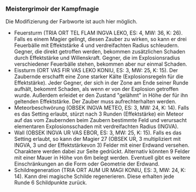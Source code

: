### Meistergrimoir der Kampfmagie

Die Modifizierung der Farbworte ist auch hier möglich.

* Feuersturm (TRIA ORT TEL FLAM INGVA LEKO, ES: 4, MW: 36, K: 26). Falls es einem Magier gelingt, diesen Zauber zu
wirken, so kann er drei Feuerbälle mit Effektstärke 4 und verdreifachten Radius schleudern. Gegner, die direkt
getroffen werden, bekommen zusätzlichen Schaden durch Effektstärke und Willenskraft. Gegner, die im Explosionsradius
verschiedener Feuerbälle stehen, bekommen aber nur einmal Schaden.
* Eissturm (ORT VAS FIR VAS LEKO KONIU, ES: 3, MW: 25, K: 15). Der Zaubernde erschafft eine Zone starker Kälte
(Explosionsregeln für die Effektstärke). Jeder Gegner, der sich in der Zone am Ende seiner Runde aufhält, bekommt
Schaden, als wenn er von der Explosion getroffen wurde. Außerdem erleidet er den Zustand "gelähmt" in Höhe der für
ihn geltenden Effektstärke. Der Zauber muss aufrechterhalten werden. 
* Meteorbeschwörung (OBSEK INGVA METEO, ES: 3, MW: 24, K: 14). Falls es das Setting erlaubt, stürzt nach 3 Runden
(Effektstärke) ein Meteor auf das vom Zaubernden beim Zaubern bestimmte Feld und verursacht elementaren
Explosionsschaden mit verdreifachten Radius (INGVA).
* Wall (OBSEK INGVA UR VAS EBOR, ES: 3, MW: 25, K: 15). Falls es das Setting  erlaubt, so kann der Magier 27 (OBSEK UR,
3 multipliziert mit INGVA, 3 und der Effektstärkevon 3) Felder mit einer Erdwand versehen. Charaktere werden dabei zur
Seite gedrückt. Alternativ könnten 9 Felder mit einer Mauer in Höhe von 6m belegt werden. Eventuell gibt es weitere
Einschränkungen an die Form oder Geometrie der Erdwand.
* Schildregeneration (TRIA ORT AUM UR MAGI KONIU, ES: 3, MW: 24, K: 14). Kann drei magische Schilde regenerieren.
Diese erhalten jede Runde 6 Schildpunkte zurück.
